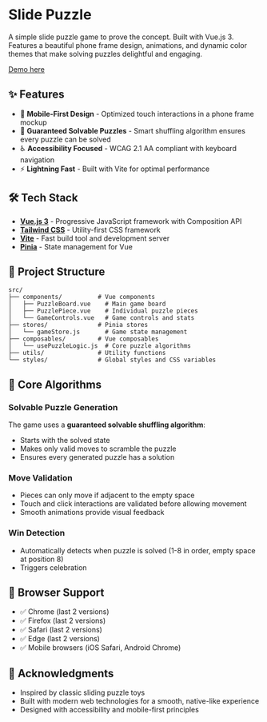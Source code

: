 # Slide Puzzle

A simple slide puzzle game to prove the concept. Built with Vue.js 3. Features a beautiful phone frame design, animations, and dynamic color themes that make solving puzzles delightful and engaging.

[Demo here](https://nvco.github.io/slide-puzzle-web) 

## ✨ Features

- 📱 **Mobile-First Design** - Optimized touch interactions in a phone frame mockup
- 🎯 **Guaranteed Solvable Puzzles** - Smart shuffling algorithm ensures every puzzle can be solved
- ♿ **Accessibility Focused** - WCAG 2.1 AA compliant with keyboard navigation
- ⚡ **Lightning Fast** - Built with Vite for optimal performance

## 🛠️ Tech Stack

- **[Vue.js 3](https://vuejs.org/)** - Progressive JavaScript framework with Composition API
- **[Tailwind CSS](https://tailwindcss.com/)** - Utility-first CSS framework
- **[Vite](https://vitejs.dev/)** - Fast build tool and development server
- **[Pinia](https://pinia.vuejs.org/)** - State management for Vue

## 📁 Project Structure

```
src/
├── components/          # Vue components
│   ├── PuzzleBoard.vue    # Main game board
│   ├── PuzzlePiece.vue    # Individual puzzle pieces
│   └── GameControls.vue   # Game controls and stats
├── stores/              # Pinia stores
│   └── gameStore.js       # Game state management
├── composables/         # Vue composables
│   └── usePuzzleLogic.js  # Core puzzle algorithms
├── utils/               # Utility functions
└── styles/              # Global styles and CSS variables
```

## 🎯 Core Algorithms

### Solvable Puzzle Generation
The game uses a **guaranteed solvable shuffling algorithm**:
- Starts with the solved state
- Makes only valid moves to scramble the puzzle
- Ensures every generated puzzle has a solution

### Move Validation
- Pieces can only move if adjacent to the empty space
- Touch and click interactions are validated before allowing movement
- Smooth animations provide visual feedback

### Win Detection
- Automatically detects when puzzle is solved (1-8 in order, empty space at position 8)
- Triggers celebration 

## 📱 Browser Support

- ✅ Chrome (last 2 versions)
- ✅ Firefox (last 2 versions)  
- ✅ Safari (last 2 versions)
- ✅ Edge (last 2 versions)
- ✅ Mobile browsers (iOS Safari, Android Chrome)

## 🌟 Acknowledgments

- Inspired by classic sliding puzzle toys
- Built with modern web technologies for a smooth, native-like experience
- Designed with accessibility and mobile-first principles
